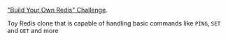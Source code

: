 ["Build Your Own Redis" Challenge](https://app.codecrafters.io/r/bright-dog-859742).

Toy Redis clone that is capable of handling basic commands like `PING`, `SET` and `GET` and more
